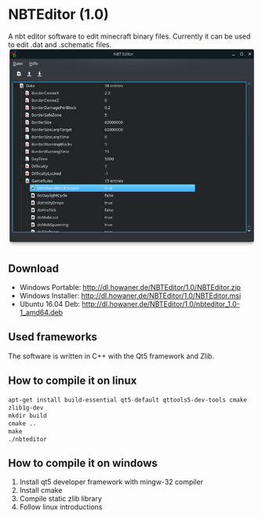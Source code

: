 # NBTEditor (1.0)
A nbt editor software to edit minecraft binary files. Currently it can be used to edit .dat and .schematic files.  
![NBTEditor](Image.png)

## Download
- Windows Portable: http://dl.howaner.de/NBTEditor/1.0/NBTEditor.zip
- Windows Installer: http://dl.howaner.de/NBTEditor/1.0/NBTEditor.msi
- Ubuntu 16.04 Deb: http://dl.howaner.de/NBTEditor/1.0/nbteditor_1.0-1_amd64.deb


## Used frameworks
The software is written in C++ with the Qt5 framework and Zlib.

## How to compile it on linux
```
apt-get install build-essential qt5-default qttools5-dev-tools cmake zlib1g-dev
mkdir build
cmake ..
make
./nbteditor
```

## How to compile it on windows
1. Install qt5 developer framework with mingw-32 compiler
2. Install cmake
3. Compile static zlib library
4. Follow linux introductions